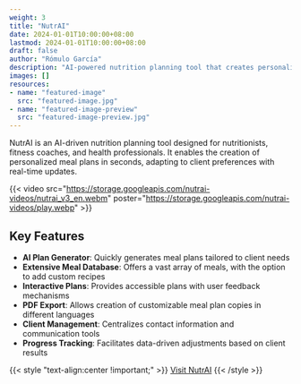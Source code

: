 ```yaml
---
weight: 3
title: "NutrAI"
date: 2024-01-01T10:00:00+08:00
lastmod: 2024-01-01T10:00:00+08:00
draft: false
author: "Rómulo García"
description: "AI-powered nutrition planning tool that creates personalized, balanced meal plans in seconds for nutritionists and health professionals."
images: []
resources:
- name: "featured-image"
  src: "featured-image.jpg"
- name: "featured-image-preview"
  src: "featured-image-preview.jpg"
---
```


NutrAI is an AI-driven nutrition planning tool designed for nutritionists, fitness coaches, and health professionals. It enables the creation of personalized meal plans in seconds, adapting to client preferences with real-time updates.

{{< video src="https://storage.googleapis.com/nutrai-videos/nutrai_v3_en.webm" poster="https://storage.googleapis.com/nutrai-videos/play.webp" >}}

## Key Features

- **AI Plan Generator**: Quickly generates meal plans tailored to client needs
- **Extensive Meal Database**: Offers a vast array of meals, with the option to add custom recipes
- **Interactive Plans**: Provides accessible plans with user feedback mechanisms
- **PDF Export**: Allows creation of customizable meal plan copies in different languages
- **Client Management**: Centralizes contact information and communication tools
- **Progress Tracking**: Facilitates data-driven adjustments based on client results


{{< style "text-align:center !important;" >}}
[Visit NutrAI](https://www.nutrai.app)
{{< /style >}}
